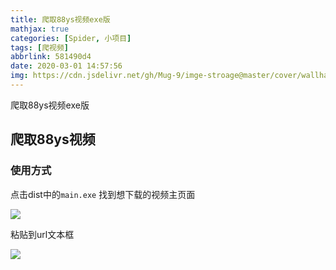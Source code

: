 ```yaml
---
title: 爬取88ys视频exe版
mathjax: true
categories: [Spider, 小项目]
tags: [爬视频]
abbrlink: 581490d4
date: 2020-03-01 14:57:56
img: https://cdn.jsdelivr.net/gh/Mug-9/imge-stroage@master/cover/wallhaven-6omkp7.w68xhbzwt1c.png
---
```


爬取88ys视频exe版

<!-- less-->

## 爬取88ys视频

### 使用方式

点击dist中的``main.exe`` 找到想下载的视频主页面

![](https://wx1.sinaimg.cn/mw690/0083TyOJly1gcefjor7i5j31e50hdtg1.jpg)

粘贴到url文本框

![](https://wx4.sinaimg.cn/mw690/0083TyOJly1gcefk892quj30g40apdgo.jpg)